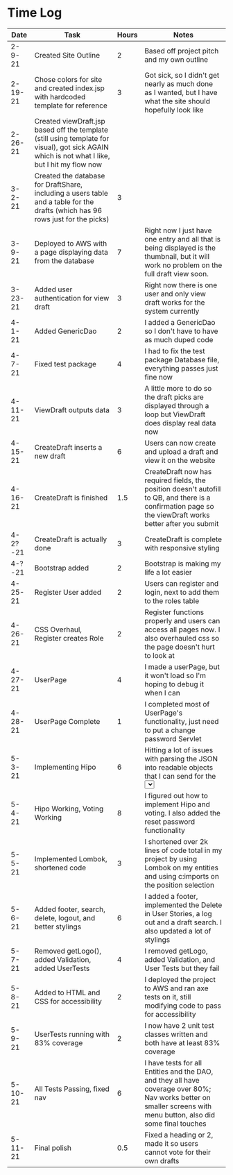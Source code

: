 # Time Log

| Date | Task | Hours | Notes |
|------|------|-------|------|
| 2-9-21 | Created Site Outline | 2 | Based off project pitch and my own outline |
| 2-19-21 | Chose colors for site and created index.jsp with hardcoded template for reference | 3 | Got sick, so I didn't get nearly as much done as I wanted, but I have what the site should hopefully look like |
| 2-26-21 | Created viewDraft.jsp based off the template (still using template for visual), got sick AGAIN which is not what I like, but I hit my flow now |
| 3-2-21 | Created the database for DraftShare, including a users table and a table for the drafts (which has 96 rows just for the picks) | 3 |
| 3-9-21 | Deployed to AWS with a page displaying data from the database | 7 | Right now I just have one entry and all that is being displayed is the thumbnail, but it will work no problem on the full draft view soon. |
| 3-23-21 | Added user authentication for view draft | 3 | Right now there is one user and only view draft works for the system currently |
| 4-1-21 | Added GenericDao | 2 | I added a GenericDao so I don't have to have as much duped code |
| 4-7-21 | Fixed test package | 4 | I had to fix the test package Database file, everything passes just fine now |
| 4-11-21 | ViewDraft outputs data | 3 | A little more to do so the draft picks are displayed through a loop but ViewDraft does display real data now |
| 4-15-21 | CreateDraft inserts a new draft | 6 | Users can now create and upload a draft and view it on the website | 
| 4-16-21 | CreateDraft is finished | 1.5 | CreateDraft now has required fields, the position doesn't autofill to QB, and there is a confirmation page so the viewDraft works better after you submit |
| 4-2?-21 | CreateDraft is actually done | 3 | CreateDraft is complete with responsive styling |
| 4-?-21 | Bootstrap added | 2 | Bootstrap is making my life a lot easier |
| 4-25-21 | Register User added | 2 | Users can register and login, next to add them to the roles table |
| 4-26-21 | CSS Overhaul, Register creates Role | 2 | Register functions properly and users can access all pages now. I also overhauled css so the page doesn't hurt to look at |
| 4-27-21 | UserPage | 4 | I made a userPage, but it won't load so I'm hoping to debug it when I can |
| 4-28-21 | UserPage Complete | 1 | I completed most of UserPage's functionality, just need to put a change password Servlet |
| 5-3-21 | Implementing Hipo | 6 | Hitting a lot of issues with parsing the JSON into readable objects that I can send for the <select> but I'm figuring it out. |
| 5-4-21 | Hipo Working, Voting Working | 8 | I figured out how to implement Hipo and voting. I also added the reset password functionality |
| 5-5-21 | Implemented Lombok, shortened code | 3 | I shortened over 2k lines of code total in my project by using Lombok on my entities and using c:imports on the position selection |
| 5-6-21 | Added footer, search, delete, logout, and better stylings | 6 | I added a footer, implemented the Delete in User Stories, a log out and a draft search. I also updated a lot of stylings |
| 5-7-21 | Removed getLogo(), added Validation, added UserTests | 4 | I removed getLogo, added Validation, and User Tests but they fail |
| 5-8-21 | Added to HTML and CSS for accessibility | 2 | I deployed the project to AWS and ran axe tests on it, still modifying code to pass for accessibility |
| 5-9-21 | UserTests running with 83% coverage | 2 | I now have 2 unit test classes written and both have at least 83% coverage |
| 5-10-21 | All Tests Passing, fixed nav | 6 | I have tests for all Entities and the DAO, and they all have coverage over 80%; Nav works better on smaller screens with menu button, also did some final touches |
| 5-11-21 | Final polish | 0.5 | Fixed a heading or 2, made it so users cannot vote for their own drafts |
